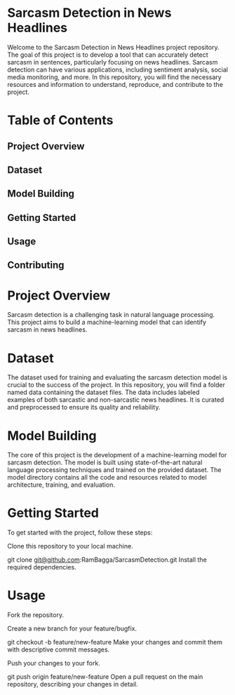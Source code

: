 # Sarcasm Detection in News Headlines

Welcome to the Sarcasm Detection in News Headlines project repository. The goal of this project is to develop a tool that can accurately detect sarcasm in sentences, particularly focusing on news headlines. Sarcasm detection can have various applications, including sentiment analysis, social media monitoring, and more. In this repository, you will find the necessary resources and information to understand, reproduce, and contribute to the project.

# Table of Contents
## Project Overview
## Dataset
## Model Building
## Getting Started
## Usage
## Contributing



# Project Overview
Sarcasm detection is a challenging task in natural language processing. This project aims to build a machine-learning model that can identify sarcasm in news headlines. 

# Dataset
The dataset used for training and evaluating the sarcasm detection model is crucial to the success of the project. In this repository, you will find a folder named data containing the dataset files. The data includes labeled examples of both sarcastic and non-sarcastic news headlines. It is curated and preprocessed to ensure its quality and reliability.

# Model Building
The core of this project is the development of a machine-learning model for sarcasm detection. The model is built using state-of-the-art natural language processing techniques and trained on the provided dataset. The model directory contains all the code and resources related to model architecture, training, and evaluation.

# Getting Started
To get started with the project, follow these steps:

Clone this repository to your local machine.

git clone git@github.com:RamBagga/SarcasmDetection.git
Install the required dependencies. 

# Usage

Fork the repository.

Create a new branch for your feature/bugfix.

git checkout -b feature/new-feature
Make your changes and commit them with descriptive commit messages.

Push your changes to your fork.

git push origin feature/new-feature
Open a pull request on the main repository, describing your changes in detail.

